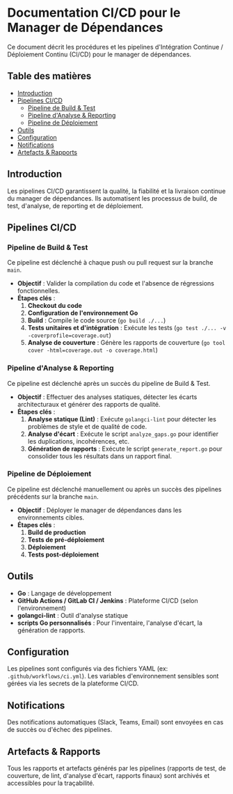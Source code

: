 # Documentation CI/CD pour le Manager de Dépendances

Ce document décrit les procédures et les pipelines d'Intégration Continue / Déploiement Continu (CI/CD) pour le manager de dépendances.

## Table des matières

- [Introduction](#introduction)
- [Pipelines CI/CD](#pipelines-ci/cd)
  - [Pipeline de Build & Test](#pipeline-de-build-test)
  - [Pipeline d'Analyse & Reporting](#pipeline-danalyse-reporting)
  - [Pipeline de Déploiement](#pipeline-de-déploiement)
- [Outils](#outils)
- [Configuration](#configuration)
- [Notifications](#notifications)
- [Artefacts & Rapports](#artefacts-rapports)

## Introduction

Les pipelines CI/CD garantissent la qualité, la fiabilité et la livraison continue du manager de dépendances. Ils automatisent les processus de build, de test, d'analyse, de reporting et de déploiement.

## Pipelines CI/CD

### Pipeline de Build & Test

Ce pipeline est déclenché à chaque push ou pull request sur la branche `main`.

- **Objectif** : Valider la compilation du code et l'absence de régressions fonctionnelles.
- **Étapes clés** :
  1.  **Checkout du code**
  2.  **Configuration de l'environnement Go**
  3.  **Build** : Compile le code source (`go build ./...`)
  4.  **Tests unitaires et d'intégration** : Exécute les tests (`go test ./... -v -coverprofile=coverage.out`)
  5.  **Analyse de couverture** : Génère les rapports de couverture (`go tool cover -html=coverage.out -o coverage.html`)

### Pipeline d'Analyse & Reporting

Ce pipeline est déclenché après un succès du pipeline de Build & Test.

- **Objectif** : Effectuer des analyses statiques, détecter les écarts architecturaux et générer des rapports de qualité.
- **Étapes clés** :
  1.  **Analyse statique (Lint)** : Exécute `golangci-lint` pour détecter les problèmes de style et de qualité de code.
  2.  **Analyse d'écart** : Exécute le script `analyze_gaps.go` pour identifier les duplications, incohérences, etc.
  3.  **Génération de rapports** : Exécute le script `generate_report.go` pour consolider tous les résultats dans un rapport final.

### Pipeline de Déploiement

Ce pipeline est déclenché manuellement ou après un succès des pipelines précédents sur la branche `main`.

- **Objectif** : Déployer le manager de dépendances dans les environnements cibles.
- **Étapes clés** :
  1.  **Build de production**
  2.  **Tests de pré-déploiement**
  3.  **Déploiement**
  4.  **Tests post-déploiement**

## Outils

- **Go** : Langage de développement
- **GitHub Actions / GitLab CI / Jenkins** : Plateforme CI/CD (selon l'environnement)
- **golangci-lint** : Outil d'analyse statique
- **scripts Go personnalisés** : Pour l'inventaire, l'analyse d'écart, la génération de rapports.

## Configuration

Les pipelines sont configurés via des fichiers YAML (ex: `.github/workflows/ci.yml`). Les variables d'environnement sensibles sont gérées via les secrets de la plateforme CI/CD.

## Notifications

Des notifications automatiques (Slack, Teams, Email) sont envoyées en cas de succès ou d'échec des pipelines.

## Artefacts & Rapports

Tous les rapports et artefacts générés par les pipelines (rapports de test, de couverture, de lint, d'analyse d'écart, rapports finaux) sont archivés et accessibles pour la traçabilité.
